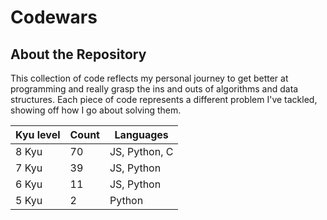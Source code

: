 # Codewars

## About the Repository
This collection of code reflects my personal journey to get better at programming and really grasp the ins and outs of algorithms and data structures. Each piece of code represents a different problem I've tackled, showing off how I go about solving them.

| Kyu level | Count | Languages |
|-----------------|-----------------|-----------------   |
|       8 Kyu     |       70        |   JS, Python, C    |
|       7 Kyu     |       39        |   JS, Python       |
|       6 Kyu     |       11        |   JS, Python       | 
|       5 Kyu     |       2         |   Python           | 

